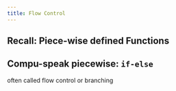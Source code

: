 ```yaml
---
title: Flow Control
---
```


## Recall: Piece-wise defined Functions

## Compu-speak piecewise: `if-else`

often called flow control or branching
